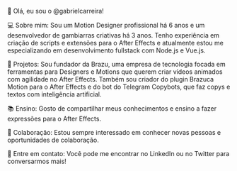 👋 Olá, eu sou o @gabrielcarreira!

💻 Sobre mim:
Sou um Motion Designer profissional há 6 anos e um desenvolvedor de gambiarras criativas há 3 anos. Tenho experiência em criação de scripts e extensões para o After Effects e atualmente estou me especializando em desenvolvimento fullstack com Node.js e Vue.js.

🚀 Projetos:
Sou fundador da Brazu, uma empresa de tecnologia focada em ferramentas para Designers e Motions que querem criar vídeos animados com agilidade no After Effects. Também sou criador do plugin Brazuca Motion para o After Effects e do bot do Telegram Copybots, que faz copys e textos com inteligência artificial.

📚 Ensino:
Gosto de compartilhar meus conhecimentos e ensino a fazer expressões para o After Effects.

🤝 Colaboração:
Estou sempre interessado em conhecer novas pessoas e oportunidades de colaboração.

📧 Entre em contato:
Você pode me encontrar no LinkedIn ou no Twitter para conversarmos mais!

<!---
gabrielcarreira/gabrielcarreira is a ✨ special ✨ repository because its `README.md` (this file) appears on your GitHub profile.
You can click the Preview link to take a look at your changes.
--->
